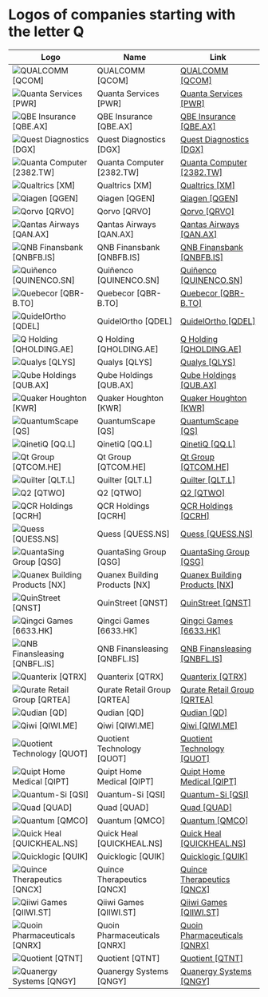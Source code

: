 # Logos of companies starting with the letter Q

| Logo | Name  | Link |
| ---- | ----  | ---- |
| ![QUALCOMM [QCOM]](/img/128/QCOM-4bf806b5.png) | QUALCOMM [QCOM] | [QUALCOMM [QCOM]](qualcomm/logo/ ) |
| ![Quanta Services [PWR]](/img/128/PWR-3a600907.png) | Quanta Services [PWR] | [Quanta Services [PWR]](quanta-services/logo/ ) |
| ![QBE Insurance [QBE.AX]](/img/128/QBE.AX-dfdfc0e0.png) | QBE Insurance [QBE.AX] | [QBE Insurance [QBE.AX]](qbe-insurance/logo/ ) |
| ![Quest Diagnostics [DGX]](/img/128/DGX-f920898e.png) | Quest Diagnostics [DGX] | [Quest Diagnostics [DGX]](quest-diagnostics/logo/ ) |
| ![Quanta Computer [2382.TW]](/img/128/2382.TW-90678681.png) | Quanta Computer [2382.TW] | [Quanta Computer [2382.TW]](quanta-computer/logo/ ) |
| ![Qualtrics [XM]](/img/128/XM-efee51b0.png) | Qualtrics [XM] | [Qualtrics [XM]](qualtrics/logo/ ) |
| ![Qiagen  [QGEN]](/img/128/QGEN-0d127841.png) | Qiagen  [QGEN] | [Qiagen  [QGEN]](qiagen/logo/ ) |
| ![Qorvo [QRVO]](/img/128/QRVO-ae4733fe.png) | Qorvo [QRVO] | [Qorvo [QRVO]](qorvo/logo/ ) |
| ![Qantas Airways [QAN.AX]](/img/128/QAN.AX-16c6cf7c.png) | Qantas Airways [QAN.AX] | [Qantas Airways [QAN.AX]](qantas-airways/logo/ ) |
| ![QNB Finansbank [QNBFB.IS]](/img/128/QNBFB.IS-e3d430f2.png) | QNB Finansbank [QNBFB.IS] | [QNB Finansbank [QNBFB.IS]](qnb-finansbank/logo/ ) |
| ![Quiñenco [QUINENCO.SN]](/img/128/QUINENCO.SN-8b8ade9a.png) | Quiñenco [QUINENCO.SN] | [Quiñenco [QUINENCO.SN]](quinenco/logo/ ) |
| ![Quebecor [QBR-B.TO]](/img/128/QBR-B.TO-0b84c9a4.png) | Quebecor [QBR-B.TO] | [Quebecor [QBR-B.TO]](quebecor/logo/ ) |
| ![QuidelOrtho [QDEL]](/img/128/QDEL-65564168.png) | QuidelOrtho [QDEL] | [QuidelOrtho [QDEL]](quidel/logo/ ) |
| ![Q Holding [QHOLDING.AE]](/img/128/QHOLDING.AE-2b26d508.png) | Q Holding [QHOLDING.AE] | [Q Holding [QHOLDING.AE]](q-holding/logo/ ) |
| ![Qualys [QLYS]](/img/128/QLYS-ffd0f773.png) | Qualys [QLYS] | [Qualys [QLYS]](qualys/logo/ ) |
| ![Qube Holdings [QUB.AX]](/img/128/QUB.AX-17de1cae.png) | Qube Holdings [QUB.AX] | [Qube Holdings [QUB.AX]](qube-holdings/logo/ ) |
| ![Quaker Houghton [KWR]](/img/128/KWR-b2ae9168.png) | Quaker Houghton [KWR] | [Quaker Houghton [KWR]](quaker-chemical/logo/ ) |
| ![QuantumScape [QS]](/img/128/QS-909e4216.png) | QuantumScape [QS] | [QuantumScape [QS]](quantumscape/logo/ ) |
| ![QinetiQ [QQ.L]](/img/128/QQ.L-12600640.png) | QinetiQ [QQ.L] | [QinetiQ [QQ.L]](qinetiq/logo/ ) |
| ![Qt Group [QTCOM.HE]](/img/128/QTCOM.HE-f341f6a0.png) | Qt Group [QTCOM.HE] | [Qt Group [QTCOM.HE]](qt/logo/ ) |
| ![Quilter [QLT.L]](/img/128/QLT.L-f59610d2.png) | Quilter [QLT.L] | [Quilter [QLT.L]](quilter/logo/ ) |
| ![Q2 [QTWO]](/img/128/QTWO-d69fbb18.png) | Q2 [QTWO] | [Q2 [QTWO]](q2/logo/ ) |
| ![QCR Holdings [QCRH]](/img/128/QCRH-7536b14c.png) | QCR Holdings [QCRH] | [QCR Holdings [QCRH]](qcr-holdings/logo/ ) |
| ![Quess [QUESS.NS]](/img/128/QUESS.NS-615fb2fc.png) | Quess [QUESS.NS] | [Quess [QUESS.NS]](quess/logo/ ) |
| ![QuantaSing Group [QSG]](/img/128/QSG-966d5912.png) | QuantaSing Group [QSG] | [QuantaSing Group [QSG]](quantasing-group/logo/ ) |
| ![Quanex Building Products [NX]](/img/128/NX-9043a6cf.png) | Quanex Building Products [NX] | [Quanex Building Products [NX]](quanex-building-products/logo/ ) |
| ![QuinStreet [QNST]](/img/128/QNST-79ada828.png) | QuinStreet [QNST] | [QuinStreet [QNST]](quinstreet/logo/ ) |
| ![Qingci Games [6633.HK]](/img/128/6633.HK-a9ab2155.png) | Qingci Games [6633.HK] | [Qingci Games [6633.HK]](qingci-games/logo/ ) |
| ![QNB Finansleasing [QNBFL.IS]](/img/128/QNBFL.IS-537c4bc3.png) | QNB Finansleasing [QNBFL.IS] | [QNB Finansleasing [QNBFL.IS]](qnb-finansleasing/logo/ ) |
| ![Quanterix [QTRX]](/img/128/QTRX-c8da644e.png) | Quanterix [QTRX] | [Quanterix [QTRX]](quanterix/logo/ ) |
| ![Qurate Retail Group [QRTEA]](/img/128/QRTEA-daaadffb.png) | Qurate Retail Group [QRTEA] | [Qurate Retail Group [QRTEA]](qurate-retail/logo/ ) |
| ![Qudian [QD]](/img/128/QD-d4d7cdfd.png) | Qudian [QD] | [Qudian [QD]](qudian/logo/ ) |
| ![Qiwi [QIWI.ME]](/img/128/QIWI.ME-e5c1de2d.png) | Qiwi [QIWI.ME] | [Qiwi [QIWI.ME]](qiwi/logo/ ) |
| ![Quotient Technology [QUOT]](/img/128/QUOT-21d0fd19.png) | Quotient Technology [QUOT] | [Quotient Technology [QUOT]](quotient-technology/logo/ ) |
| ![Quipt Home Medical [QIPT]](/img/128/QIPT-575b725f.png) | Quipt Home Medical [QIPT] | [Quipt Home Medical [QIPT]](quipt-home-medical/logo/ ) |
| ![Quantum-Si [QSI]](/img/128/QSI-d1fe4543.png) | Quantum-Si [QSI] | [Quantum-Si [QSI]](quantum-si/logo/ ) |
| ![Quad [QUAD]](/img/128/QUAD-d5021991.png) | Quad [QUAD] | [Quad [QUAD]](quad/logo/ ) |
| ![Quantum [QMCO]](/img/128/QMCO-de6c7ece.png) | Quantum [QMCO] | [Quantum [QMCO]](quantum/logo/ ) |
| ![Quick Heal [QUICKHEAL.NS]](/img/128/QUICKHEAL.NS-e1420bf0.png) | Quick Heal [QUICKHEAL.NS] | [Quick Heal [QUICKHEAL.NS]](quick-heal/logo/ ) |
| ![Quicklogic [QUIK]](/img/128/QUIK-1122b4cb.png) | Quicklogic [QUIK] | [Quicklogic [QUIK]](quicklogic/logo/ ) |
| ![Quince Therapeutics [QNCX]](/img/128/QNCX-844e31fe.png) | Quince Therapeutics [QNCX] | [Quince Therapeutics [QNCX]](quince-therapeutics/logo/ ) |
| ![Qiiwi Games [QIIWI.ST]](/img/128/QIIWI.ST-8a060a22.png) | Qiiwi Games [QIIWI.ST] | [Qiiwi Games [QIIWI.ST]](qiiwi-games/logo/ ) |
| ![Quoin Pharmaceuticals [QNRX]](/img/128/QNRX-4a2897c5.png) | Quoin Pharmaceuticals [QNRX] | [Quoin Pharmaceuticals [QNRX]](quoin-pharmaceuticals/logo/ ) |
| ![Quotient [QTNT]](/img/128/QTNT-409d373a.png) | Quotient [QTNT] | [Quotient [QTNT]](quotient/logo/ ) |
| ![Quanergy Systems [QNGY]](/img/128/QNGY-fee7156b.png) | Quanergy Systems [QNGY] | [Quanergy Systems [QNGY]](quanergy-systems/logo/ ) |
